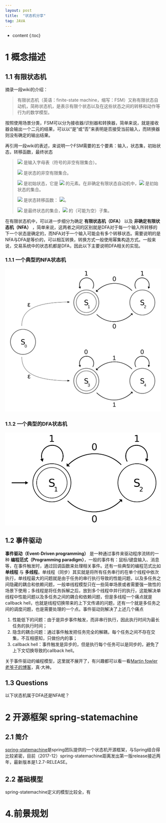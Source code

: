 ```yaml
---
layout: post
title:  "状态机分享"
tag: JAVA
---
```

* content
{:toc}


# 1 概念描述

## 1.1 有限状态机

摘录一段wiki的介绍：

> 有限状态机（英语：finite-state machine，缩写：FSM）又称有限状态自动机，简称状态机，是表示有限个状态以及在这些状态之间的转移和动作等行为的数学模型。

按照使用场景分类，FSM可以分为接收器/识别器和转换器，简单来说，就是接收器会输出一个二元的结果，可以以“是”或“否”来表明是否接受当前输入，而转换器则没有确定的输出结果。

再引用一段wiki的表述，来说明一个FSM需要的五个要素：输入，状态集，初始状态，转移函数，最终状态

>![][inputSymbol] 是输入字母表（符号的非空有限集合）。
>
>![][initStateSet] 是状态的非空有限集合。
>
>![][initState] 是初始状态，它是 ![][initStateSet] 的元素。在非确定有限状态自动机中，![][initState] 是初始状态的集合。
>
>![][stateTransition] 是状态转移函数： ![][stateTransitionFormulator]。
>
>![][finalStateSet] 是最终状态的集合，![][initStateSet] 的（可能为空）子集。

在有限状态机中，可以进一步细分为确定 **有限状态机（DFA）** 以及 **非确定有限状态机（NFA）** ，简单来说，这两者之间的区别就是DFA对于每一个输入所转移的下一个状态是确定的，而NFA对于一个输入可能会有多个转移状态。需要说明的是NFA与DFA是等价的，可以相互转换，转换方式一般使用幂集构造方式。一般来说，交易系统中的状态机都是DFA，因此以下主要说明DFA相关的实现。

### 1.1.1 一个典型的NFA状态机

![一个典型的NFA状态机][NFAexample]

### 1.1.2 一个典型的DFA状态机

![一个典型的DFA状态机][DFAexample]

## 1.2 事件驱动

**事件驱动（Event-Driven programming）** 是一种通过事件来驱动程序流转的一种 **编程范式（Programming paradigm）**，一般的事件有：鼠标/键盘输入、消息等，在事件触发时，通过回调函数来处理相关事件。还有一些典型的编程范式比如 **单线程** 与 **多线程**。单线程（同步）其实就是将所有任务串行的在单个线程中依次执行，单线程最大的问题就是由于任务的串行执行导致的性能问题，以及多任务之间隐藏的耦合和依赖问题，一般单线程模型只在一些简单场景或者需要强一致性的场景下使用；多线程是将任务拆解之后，放到多个线程中并行的执行，这能解决单线程中性能问题以及多任务之间的耦合和依赖问题，但是多线程一个痛点就是callback hell，也就是线程切换带来的上下文传递的问题，还有一个就是多任务之间的调度问题，也是需要处理的一个点。事件驱动则解决了上述几个痛点

1. 性能低下的问题：由于是异步事件触发，而非串行执行，因此执行时间为最长任务的执行时间；
2. 隐含的耦合问题：通过事件触发把任务完全的解耦，每个任务之间不存在交集，不互相感知，只做份内的事；
3. callback hell：事件触发是异步的，但是执行每个任务可以是同步的，避免了上下文切换导致的callback hell。

关于事件驱动的编程模型，这里就不展开了，有兴趣都可以看一看[Martin fowler老爷子的博客](https://martinfowler.com/)，真·大神。

## 1.3 Questions

以下状态机属于DFA还是NFA呢？

# 2 开源框架 spring-statemachine

## 2.1 简介

[spring-statemachine](http://projects.spring.io/spring-statemachine/)是spring团队提供的一个状态机开源框架，与Spring结合得比较紧密，目前（2017-12）spring-statemachine距离发出第一版release接近两年，最新版本是1.2.7-RELEASE。

## 2.2 基础模型

spring-statemachine定义的模型比较全，有


# 4.前景规划

[inputSymbol]: /assets/images/finite-state-machine/inputSymbol.svg
[initStateSet]: /assets/images/finite-state-machine/initStateSet.svg
[initState]: /assets/images/finite-state-machine/initState.svg
[finalStateSet]: /assets/images/finite-state-machine/finalStateSet.svg
[stateTransition]: /assets/images/finite-state-machine/stateTransition.svg
[stateTransitionFormulator]: /assets/images/finite-state-machine/stateTransitionFormulator.svg
[NFAexample]: /assets/images/finite-state-machine/NFAexample.svg
[DFAexample]: /assets/images/finite-state-machine/DFAexample.svg
